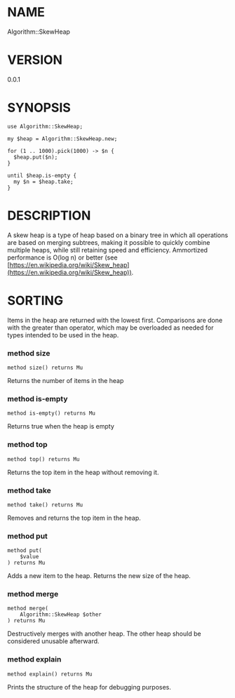 NAME
====

Algorithm::SkewHeap

VERSION
=======

0.0.1

SYNOPSIS
========

    use Algorithm::SkewHeap;

    my $heap = Algorithm::SkewHeap.new;

    for (1 .. 1000).pick(1000) -> $n {
      $heap.put($n);
    }

    until $heap.is-empty {
      my $n = $heap.take;
    }

DESCRIPTION
===========

A skew heap is a type of heap based on a binary tree in which all operations are based on merging subtrees, making it possible to quickly combine multiple heaps, while still retaining speed and efficiency. Ammortized performance is O(log n) or better (see [https://en.wikipedia.org/wiki/Skew_heap](https://en.wikipedia.org/wiki/Skew_heap)).

SORTING
=======

Items in the heap are returned with the lowest first. Comparisons are done with the greater than operator, which may be overloaded as needed for types intended to be used in the heap.

### method size

```perl6
method size() returns Mu
```

Returns the number of items in the heap

### method is-empty

```perl6
method is-empty() returns Mu
```

Returns true when the heap is empty

### method top

```perl6
method top() returns Mu
```

Returns the top item in the heap without removing it.

### method take

```perl6
method take() returns Mu
```

Removes and returns the top item in the heap.

### method put

```perl6
method put(
    $value
) returns Mu
```

Adds a new item to the heap. Returns the new size of the heap.

### method merge

```perl6
method merge(
    Algorithm::SkewHeap $other
) returns Mu
```

Destructively merges with another heap. The other heap should be considered unusable afterward.

### method explain

```perl6
method explain() returns Mu
```

Prints the structure of the heap for debugging purposes.

